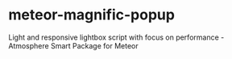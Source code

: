 meteor-magnific-popup
=====================

Light and responsive lightbox script with focus on performance - Atmosphere Smart Package for Meteor 
